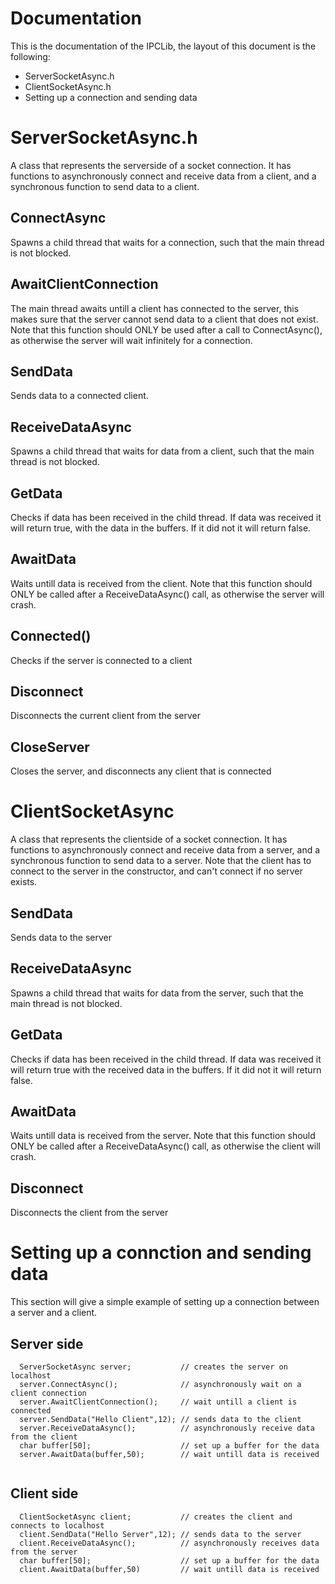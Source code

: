 # Documentation
This is the documentation of the IPCLib, the layout of this document is the following:
- ServerSocketAsync.h
- ClientSocketAsync.h
- Setting up a connection and sending data

# ServerSocketAsync.h

A class that represents the serverside of a socket connection. It has functions to asynchronously connect and receive data from a client, and a synchronous function to send data to a client.

## ConnectAsync

Spawns a child thread that waits for a connection, such that the main thread is not blocked.

## AwaitClientConnection

The main thread awaits untill a client has connected to the server, this makes sure that the server cannot send data to a client that does not exist. Note that this function should ONLY be used after a call to ConnectAsync(), as otherwise the server will wait infinitely for a connection.

## SendData

Sends data to a connected client.

## ReceiveDataAsync

Spawns a child thread that waits for data from a client, such that the main thread is not blocked.

## GetData

Checks if data has been received in the child thread. If data was received it will return true, with the data in the buffers. If it did not it will return false.

## AwaitData

Waits untill data is received from the client. Note that this function should ONLY be called after a ReceiveDataAsync() call, as otherwise the server will crash.

## Connected()

Checks if the server is connected to a client

## Disconnect

Disconnects the current client from the server

## CloseServer

Closes the server, and disconnects any client that is connected


# ClientSocketAsync

A class that represents the clientside of a socket connection. It has functions to asynchronously connect and receive data from a server, and a synchronous function to send data to a server. Note that the client has to connect to the server in the constructor, and can't connect if no server exists.

## SendData

Sends data to the server

## ReceiveDataAsync

Spawns a child thread that waits for data from the server, such that the main thread is not blocked.

## GetData

Checks if data has been received in the child thread. If data was received it will return true with the received data in the buffers. If it did not it will return false.

## AwaitData

Waits untill data is received from the server. Note that this function should ONLY be called after a ReceiveDataAsync() call, as otherwise the client will crash.

## Disconnect

Disconnects the client from the server


# Setting up a connction and sending data

This section will give a simple example of setting up a connection between a server and a client.

## Server side

```
  ServerSocketAsync server;           // creates the server on localhost
  server.ConnectAsync();              // asynchronously wait on a client connection
  server.AwaitClientConnection();     // wait untill a client is connected
  server.SendData("Hello Client",12); // sends data to the client
  server.ReceiveDataAsync();          // asynchronously receive data from the client
  char buffer[50];                    // set up a buffer for the data
  server.AwaitData(buffer,50);        // wait untill data is received
 
```

## Client side

```
  ClientSocketAsync client;           // creates the client and connects to localhost
  client.SendData("Hello Server",12); // sends data to the server
  client.ReceiveDataAsync();          // asynchronously receives data from the server
  char buffer[50];                    // set up a buffer for the data
  client.AwaitData(buffer,50)         // wait untill data is received
```



